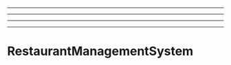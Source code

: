--------------------------------------------------------------------
----------------------------------------------------------------------------------------------------
----------------------------------------------------------------------------------------------------
----------------------------------------------------------------------------------------------------
# RestaurantManagementSystem
